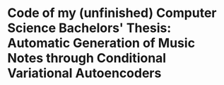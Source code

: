 # Code of my (unfinished) Computer Science Bachelors' Thesis: Automatic Generation of Music Notes through Conditional Variational Autoencoders
